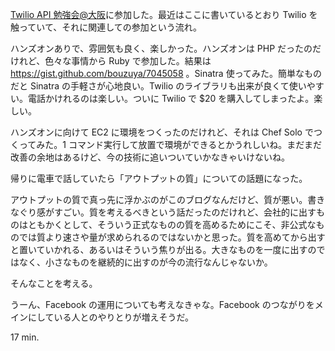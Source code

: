 [Twilio API 勉強会@大阪](http://atnd.org/event/E0020002)に参加した。最近はここに書いているとおり Twilio を触っていて、それに関連しての参加という流れ。

ハンズオンありで、雰囲気も良く、楽しかった。ハンズオンは PHP だったのだけれど、色々な事情から Ruby で参加した。結果は https://gist.github.com/bouzuya/7045058 。Sinatra 使ってみた。簡単なものだと Sinatra の手軽さが心地良い。Twilio のライブラリも出来が良くて使いやすい。電話かけれるのは楽しい。ついに Twilio で $20 を購入してしまったよ。楽しい。

ハンズオンに向けて EC2 に環境をつくったのだけれど、それは Chef Solo でつくってみた。1 コマンド実行して放置で環境ができるとかうれしいね。まだまだ改善の余地はあるけど、今の技術に追いついていかなきゃいけないね。

帰りに電車で話していたら「アウトプットの質」についての話題になった。

アウトプットの質で真っ先に浮かぶのがこのブログなんだけど、質が悪い。書きなぐり感がすごい。質を考えるべきという話だったのだけれど、会社的に出すものはともかくとして、そういう正式なものの質を高めるためにこそ、非公式なものでは質より速さや量が求められるのではないかと思った。質を高めてから出すと置いていかれる、あるいはそういう焦りが出る。大きなものを一度に出すのではなく、小さなものを継続的に出すのが今の流行なんじゃないか。

そんなことを考える。

うーん、Facebook の運用についても考えなきゃな。Facebook のつながりをメインにしている人とのやりとりが増えそうだ。

17 min.
